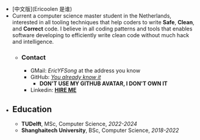 - [中文版](Ericoolen 是谁)
- Current a computer science master student in the Netherlands, interested in all tooling techniques that help coders to write **Safe**, **Clean**, and **Correct** code. I believe in all coding patterns and tools that enables software developing to efficiently write clean code without much hack and intelligence.
	- ### Contact
		- GMail: *EricYFSong* at the address you know
		- GitHub: *[You already know it](https://www.github.com/Eric-Song-Nop)*
			- **DON'T USE MY GITHUB AVATAR, I DON'T OWN IT**
		- Linkedin: **[HIRE ME](https://www.linkedin.com/in/yifan-song-938b79235/)**
- ## Education
	- **TUDelft**, MSc, Computer Science, _2022-2024_
	- **Shanghaitech University**, BSc, Computer Science, _2018-2022_